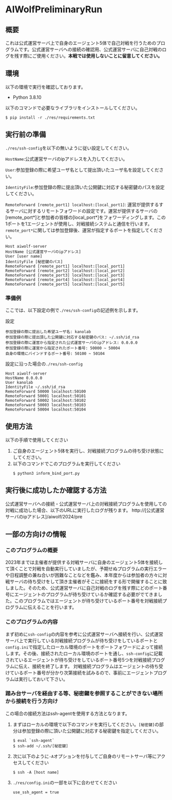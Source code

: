 # AIWolfPreliminaryRun

## 概要
これは公式運営サーバ上で自身のエージェント5体で自己対戦を行うためのプログラムです。公式運営サーバへの接続の確認用、公式運営サーバに自己対戦のログを残す際にご使用ください。**本戦では使用しないことに留意してください。**

## 環境
以下の環境で実行を確認しております。
* Python 3.8.10

以下のコマンドで必要なライブラリをインストールしてください。
```
$ pip install -r ./res/requirements.txt
```

## 実行前の準備
`./res/ssh-config`を以下の無いように従い設定してください。

`HostName`:公式運営サーバのipアドレスを入力してください。

`User`:参加登録の際に希望ユーザ名として提出頂いたユーザ名を設定してください。

`IdentityFile`:参加登録の際に提出頂いた公開鍵に対応する秘密鍵のパスを設定してください。

`RemoteForward [remote_port1] localhost:[local_port1]`: 運営が提供するするサーバに対するリモートフォワードの設定です。運営が提供するサーバの[remote_port*]と参加者の皆様の[local_port*]をフォワーディングします。この1ポートを1エージェントが使用し、対戦接続システムと通信を行います。`remote_port*`に関しては参加登録後、運営が指定するポートを指定してください。

```
Host aiwolf-server
HostName [公式運営サーバのipアドレス]
User [user name]
IdentityFile [秘密鍵のパス]
RemoteForward [remote_port1] localhost:[local_port1]
RemoteForward [remote_port2] localhost:[local_port2]
RemoteForward [remote_port3] localhost:[local_port3]
RemoteForward [remote_port4] localhost:[local_port4]
RemoteForward [remote_port5] localhost:[local_port5]
```

### 準備例
ここでは、以下設定の例で`./res/ssh-config`の記述例を示します。

設定
```
参加登録の際に提出した希望ユーザ名: kanolab
参加登録の際に提出頂した公開鍵に対応する秘密鍵のパス: ~/.ssh/id_rsa
参加登録の際に運営から指定された公式運営サーバのipアドレス: 0.0.0.0
参加登録の際に運営から指定されたポート番号: 50000 ~ 50004
自身の環境にバインドするポート番号: 50100 ~ 50104
```

設定に沿った場合の`./res/ssh-config`
```
Host aiwolf-server
HostName 0.0.0.0
User kanolab
IdentityFile ~/.ssh/id_rsa
RemoteForward 50000 localhost:50100
RemoteForward 50001 localhost:50101
RemoteForward 50002 localhost:50102
RemoteForward 50003 localhost:50103
RemoteForward 50004 localhost:50104
```

## 使用方法
以下の手順で使用してください
1. ご自身のエージェント5体を実行し、対戦接続プログラムの待ち受け状態にしてください。
1. 以下のコマンドでこのプログラムを実行してください
	```
	$ python3 inform_bind_port.py
	```

## 実行後に成功したか確認する方法
公式運営サーバへの接続・公式運営サーバ上の対戦接続プログラムを使用しての対戦に成功した場合、以下のURLに実行したログが残ります。
http://[公式運営サーバのipアドレス]/aiwolf/2024/pre

## 一部の方向けの情報

### このプログラムの概要
2023年までは主催者が提供する対戦サーバに自身のエージェント5体を接続して頂くことで対戦を自動実行していましたが、予期せぬプログラムの実行エラーや日程調整の兼ね合いが困難なことなどを鑑み、本年度からは参加者の方々に対戦サーバの待ち受けをして頂き主催者がそこに接続をする形で開催することに致しました。そのため、公式運営サーバに自己対戦のログを残す際にどのポート番号にエージェントのプログラムが待ち受けているか確認する必要がでてきました。このプログラムではエージェントが待ち受けているポート番号を対戦接続プログラムに伝えることを行います。

### このプログラムの内容
まず初めに`ssh-config`の内容を参考に公式運営サーバへ接続を行い、公式運営サーバ上で実行している対戦接続プログラムが待ち受けをしているポートと`config.ini`で指定したローカル環境のポートをポートフォワードによって接続します。その後、接続されたローカル環境のポートを通し、`ssh-config`に記載されているエージェントが待ち受けをしているポート番号5つを対戦接続プログラムに伝え、接続を終了します。
対戦接続プログラムはエージェントの待ち受けているポート番号が分かり次第接続を試みるので、事前にエージェントプログラムは実行しておいて下さい。

### 踏み台サーバを経由する等、秘密鍵を参照することができない場所から接続を行う方向け
この場合の接続方法はssh-agentを使用する方法となります。

1. まずはローカルの環境で以下のコマンドを実行してください。`[秘密鍵]`の部分は参加登録の際に頂いた公開鍵に対応する秘密鍵を指定してください。
	```
	$ eval `ssh-agent`
	$ ssh-add ~/.ssh/[秘密鍵]
	```
2. 次に以下のように`-A`オプションを付与してご自身のリモートサーバ等にアクセスしてください
	```
	$ ssh -A [host name]
	```
3. `./res/config.ini`の一部を以下に合わせてください
	```
	use_ssh_agent = true
	```